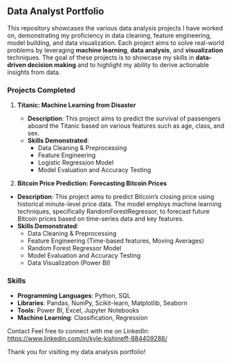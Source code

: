 ## Data Analyst Portfolio

This repository showcases the various data analysis projects I have worked on, demonstrating my proficiency in data cleaning, feature engineering, model building, and data visualization. Each project aims to solve real-world problems by leveraging **machine learning**, **data analysis**, and **visualization** techniques. The goal of these projects is to showcase my skills in **data-driven decision making** and to highlight my ability to derive actionable insights from data.

### Projects Completed

1. **Titanic: Machine Learning from Disaster**
   - **Description**: This project aims to predict the survival of passengers aboard the Titanic based on various features such as age, class, and sex.
   - **Skills Demonstrated**: 
     - Data Cleaning & Preprocessing
     - Feature Engineering
     - Logistic Regression Model
     - Model Evaluation and Accuracy Testing

2. **Bitcoin Price Prediction: Forecasting Bitcoin Prices**
- **Description**: This project aims to predict Bitcoin’s closing price using historical minute-level price data. The model employs machine learning techniques, specifically RandomForestRegressor, to forecast future Bitcoin prices based on                       time-series data and key features.
- **Skills Demonstrated**:
   - Data Cleaning & Preprocessing
   - Feature Engineering (Time-based features, Moving Averages)
   - Random Forest Regressor Model
   - Model Evaluation and Accuracy Testing
   - Data Visualization (Power BI)


### Skills

- **Programming Languages**: Python, SQL
- **Libraries**: Pandas, NumPy, Scikit-learn, Matplotlib, Seaborn
- **Tools**: Power BI, Excel, Jupyter Notebooks
- **Machine Learning**: Classification, Regression

Contact
Feel free to connect with me on LinkedIn: https://www.linkedin.com/in/kyle-kishineff-884409288/

Thank you for visiting my data analysis portfolio!
